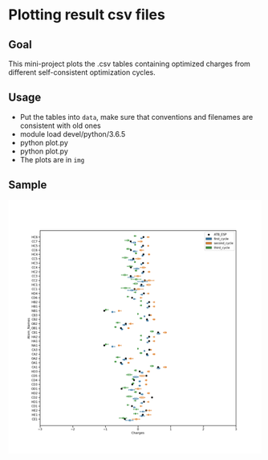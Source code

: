 # Plotting result csv files

## Goal
This mini-project plots the .csv tables containing optimized charges from different self-consistent optimization cycles.

## Usage
* Put the tables into `data`, make sure that conventions and filenames are consistent with old ones
* module load devel/python/3.6.5
* python plot.py
* python plot.py
* The plots are in `img`

## Sample
![Plot with Boxes and Points](img/point_box.png?raw=true)
